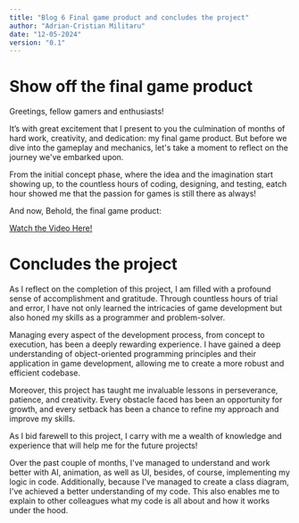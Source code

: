 ```yaml
---
title: "Blog 6 Final game product and concludes the project"
author: "Adrian-Cristian Militaru"
date: "12-05-2024"
version: "0.1"
---
```


# Show off the final game product

Greetings, fellow gamers and enthusiasts!

It’s with great excitement that I present to you the culmination of months of hard work, creativity, and dedication: my final game product. But before we dive into the gameplay and mechanics, let's take a moment to reflect on the journey we've embarked upon.

From the initial concept phase, where the idea and the imagination start showing up, to the countless hours of coding, designing, and testing, eatch hour showed me that the passion for games is still there as always!

And now, Behold, the final game product:

[Watch the Video Here!](https://youtu.be/JICu3YCvec4)

# Concludes the project


As I reflect on the completion of this project, I am filled with a profound sense of accomplishment and gratitude. Through countless hours of trial and error, I have not only learned the intricacies of game development but also honed my skills as a programmer and problem-solver.

Managing every aspect of the development process, from concept to execution, has been a deeply rewarding experience. I have gained a deep understanding of object-oriented programming principles and their application in game development, allowing me to create a more robust and efficient codebase.

Moreover, this project has taught me invaluable lessons in perseverance, patience, and creativity. Every obstacle faced has been an opportunity for growth, and every setback has been a chance to refine my approach and improve my skills.

As I bid farewell to this project, I carry with me a wealth of knowledge and experience that will help me for the future projects!

Over the past couple of months, I've managed to understand and work better with AI, animation, as well as UI, besides, of course, implementing my logic in code. Additionally, because I've managed to create a class diagram, I've achieved a better understanding of my code. This also enables me to explain to other colleagues what my code is all about and how it works under the hood.